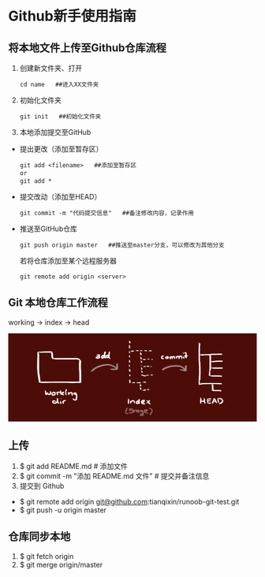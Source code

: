 # Github新手使用指南

## 将本地文件上传至Github仓库流程

1. 创建新文件夹、打开  

   ```
   cd name   ##进入XX文件夹
   ```

2. 初始化文件夹

   ```
   git init   ##初始化文件夹
   ```

3.  本地添加提交至GitHub

   - 提出更改（添加至暂存区）

     ```
     git add <filename>   ##添加至暂存区
     or
     git add *
     ```

   - 提交改动（添加至HEAD）

     ``` 
     git commit -m "代码提交信息"   ##备注修改内容，记录作用
     ```

   - 推送至GitHub仓库

     ```
     git push origin master   ##推送至master分支，可以修改为其他分支
     ```

     若将仓库添加至某个远程服务器

     ```
     git remote add origin <server>
     ```

## Git 本地仓库工作流程

working →   index  →  head

![](trees.png)

## 上传
1. $ git add README.md                         # 添加文件  
2. $ git commit -m "添加 README.md 文件"        # 提交并备注信息
3. 提交到 Github
+ $ git remote add origin git@github.com:tianqixin/runoob-git-test.git
+ $ git push -u origin master

## 仓库同步本地
1. $ git fetch origin
2. $ git merge origin/master

